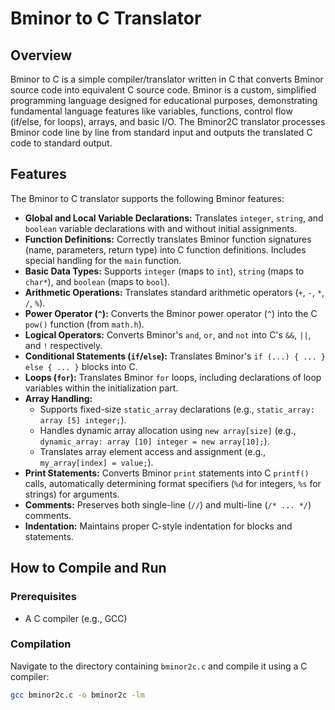 # Bminor to C Translator

## Overview

Bminor to C is a simple compiler/translator written in C that converts Bminor source code into equivalent C source code. Bminor is a custom, simplified programming language designed for educational purposes, demonstrating fundamental language features like variables, functions, control flow (if/else, for loops), arrays, and basic I/O. The Bminor2C translator processes Bminor code line by line from standard input and outputs the translated C code to standard output.

## Features

The Bminor to C translator supports the following Bminor features:

* **Global and Local Variable Declarations:** Translates `integer`, `string`, and `boolean` variable declarations with and without initial assignments.
* **Function Definitions:** Correctly translates Bminor function signatures (name, parameters, return type) into C function definitions. Includes special handling for the `main` function.
* **Basic Data Types:** Supports `integer` (maps to `int`), `string` (maps to `char*`), and `boolean` (maps to `bool`).
* **Arithmetic Operations:** Translates standard arithmetic operators (`+`, `-`, `*`, `/`, `%`).
* **Power Operator (`^`):** Converts the Bminor power operator (`^`) into the C `pow()` function (from `math.h`).
* **Logical Operators:** Converts Bminor's `and`, `or`, and `not` into C's `&&`, `||`, and `!` respectively.
* **Conditional Statements (`if`/`else`):** Translates Bminor's `if (...) { ... } else { ... }` blocks into C.
* **Loops (`for`):** Translates Bminor `for` loops, including declarations of loop variables within the initialization part.
* **Array Handling:**
    * Supports fixed-size `static_array` declarations (e.g., `static_array: array [5] integer;`).
    * Handles dynamic array allocation using `new array[size]` (e.g., `dynamic_array: array [10] integer = new array[10];`).
    * Translates array element access and assignment (e.g., `my_array[index] = value;`).
* **Print Statements:** Converts Bminor `print` statements into C `printf()` calls, automatically determining format specifiers (`%d` for integers, `%s` for strings) for arguments.
* **Comments:** Preserves both single-line (`//`) and multi-line (`/* ... */`) comments.
* **Indentation:** Maintains proper C-style indentation for blocks and statements.

## How to Compile and Run

### Prerequisites

* A C compiler (e.g., GCC)

### Compilation

Navigate to the directory containing `bminor2c.c` and compile it using a C compiler:

```bash
gcc bminor2c.c -o bminor2c -lm
